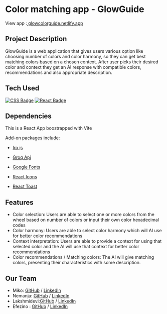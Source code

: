 # Color matching app - GlowGuide
View app :[ glowcolorguide.netlify.app](https://glowcolorguide.netlify.app/)

## Project Description 

GlowGuide is a web application that gives users various option like choosing number of colors and color harmony, so they can get best matching colors based on a chosen context. After user picks their desired color and context they get an AI response with compatible colors, recommendations and also appropriate description. 

## Tech Used 

[![CSS Badge](https://img.shields.io/badge/-CSS-007acc?style=for-the-badge&labelColor=black&logo=css3&logoColor=007acc)](#)
[![React Badge](https://img.shields.io/badge/-React-red?style=for-the-badge&labelColor=white&logo=react&logoColor=red)](#)

## Dependencies
This is a React App boostrapped with Vite

Add-on packages include:

- [Iro js](https://iro.js.org/)

- [Groq Api](https://wow.groq.com/)

- [Google Fonts](https://fonts.google.com/)
  
- [React Icons](https://react-icons.github.io/react-icons/)

- [React Toast](https://react-hot-toast.com/)

## Features

- Color selection: Users are able to select one or more colors from the wheel based on number of colors or input their own color hexadecimal codes
- Color harmony: Users are able to select color harmony which will AI use for better color recommendations
- Context interpretation: Users are able to provide a context for using that selected color and the AI will use that context for better color recommendations
- Color recommendations / Matching colors: The AI will give matching colors, presenting their characteristics with some description.

## Our Team

- Miko: [GitHub](https://github.com/jamienorthman) / [LinkedIn](https://linkedin.com/in/miko-ann-jeffries)
- Nemanja: [GitHub](https://github.com/nemanjagradic) / [LinkedIn](https://www.linkedin.com/in/nemanja-gradic-33230b1bb/)
- Lakshmidevi:[GitHub](https://github.com/devi-lakshmi) / [LinkedIn](https://www.linkedin.com/in/lakshmidevikanala)
- Efezino : [GitHub](https://github.com/efezinoidisi) / [LinkedIn](https://linkedin.com/in/endurance-idisi)






